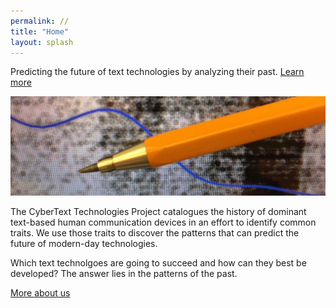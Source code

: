 ```yaml
---
permalink: //
title: "Home"
layout: splash
---
```


Predicting the future of text technologies by analyzing their past. [Learn more](https://stanford-cybertext.github.io/research/)

![Home banner](assets/images/Home_Banner.jpeg)

The CyberText Technologies Project catalogues the history of dominant text-based human communication devices in an effort to identify common traits. We use those traits to discover the patterns that can predict the future of modern-day technologies.

Which text technolgoes are going to succeed and how can they best be developed? The answer lies in the patterns of the past.

[More about us](https://stanford-cybertext.github.io/research/)
